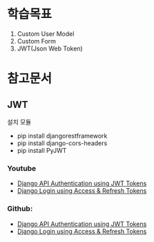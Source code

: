 # 학습목표 
1. Custom User Model
2. Custom Form
3. JWT(Json Web Token) 

# 참고문서 
## JWT
설치 모듈
- pip install djangorestframework
- pip install django-cors-headers
- pip install PyJWT

### Youtube
- [Django API Authentication using JWT Tokens](https://www.youtube.com/watch?v=PUzgZrS_piQ&t=800s)
- [Django Login using Access & Refresh Tokens](https://www.youtube.com/watch?v=l6Pfu4L_y_k)
### Github: 
- [Django API Authentication using JWT Tokens](https://github.com/scalablescripts/django-auth)
- [Django Login using Access & Refresh Tokens](https://github.com/scalablescripts/django-auth-refresh)